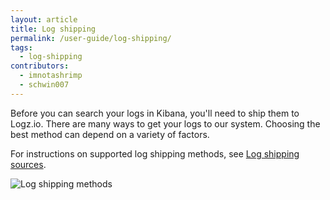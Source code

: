 ```yaml
---
layout: article
title: Log shipping
permalink: /user-guide/log-shipping/
tags:
  - log-shipping
contributors:
  - imnotashrimp
  - schwin007
---
```


Before you can search your logs in Kibana, you'll need to ship them to Logz.io.
There are many ways to get your logs to our system.
Choosing the best method can depend on a variety of factors.

For instructions on supported log shipping methods, see [Log shipping sources]({{site.baseurl}}/shipping/log-sources/).

![Log shipping methods]({{site.baseurl}}/images/log-shipping/docs-log-shipping.png)